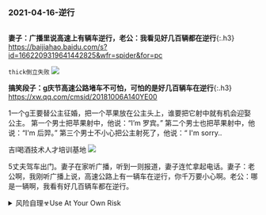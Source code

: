 ### 2021-04-16-逆行
```tip
```
**妻子：广播里说高速上有辆车逆行，老公：我看见好几百辆都在逆行**{:.h3}<br>
<https://baijiahao.baidu.com/s?id=1662209319641442825&wfr=spider&for=pc>

`thick倒立失败`
![](http://tukuimg.bdstatic.com/scrop/f9f087170c79488982e980632cda0019.gif)

**搞笑段子：g庆节高速公路堵车不可怕，可怕的是好几百辆车在逆行**{:.h3}<br>
<https://xw.qq.com/cmsid/20181006A140YE00>

1一个g王要替公主征婚，把一个苹果放在公主头上，谁要把它射中就有机会迎娶公主。
第一个男士把苹果射中，他说：“I’m 罗宾。”
第二个男士也把苹果射中，他说：“I'm 后羿。”
第三个男士不小心把公主射死了，他说：“ I'm sorry..

吉l喝酒技术人才培训基地
![](http://inews.gtimg.com/newsapp_bt/0/5642470134/641)

5丈夫驾车出门。妻子在家听广播，听到一则报道，妻子连忙拿起电话。妻子：老公啊，我刚听广播上说，高速公路上有一辆车在逆行，你千万要小心啊。老公：哪是一辆啊，我看有好几百辆车都在逆行。

<details>
	<summary>风险自理☣Use At Your Own Risk</summary>

  <br>
  奉劝全世界，不要一意孤行！在错误的道路上越走越远！
  <br>
  https://tieba.baidu.com/p/1857468667
  <br>

</details>
